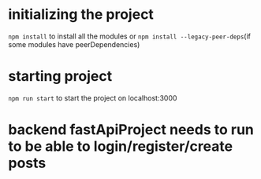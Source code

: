 # initializing the project

`npm install` to install all the modules or `npm install --legacy-peer-deps`(if some modules have peerDependencies)

# starting project

`npm run start` to start the project on localhost:3000

# backend fastApiProject needs to run to be able to login/register/create posts
